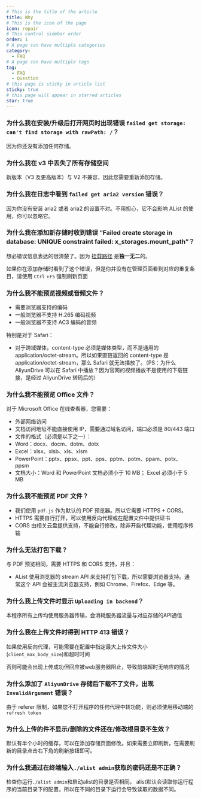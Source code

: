 ```yaml
---
# This is the title of the article
title: Why
# This is the icon of the page
icon: repair
# This control sidebar order
order: 1
# A page can have multiple categories
category:
  - FAQ
# A page can have multiple tags
tag:
  - FAQ
  - Question
# this page is sticky in article list
sticky: true
# this page will appear in starred articles
star: true
---
```


### 为什么我在安装/升级后打开网页时出现错误 `failed get storage: can't find storage with rawPath: /`？

因为你还没有添加任何存储。

### 为什么我在 v3 中丢失了所有存储空间

新版本（V3 及更高版本）与 V2 不兼容，因此您需要重新添加存储。

### 为什么我在日志中看到 `failed get aria2 version` 错误？

因为你没有安装 aria2 或者 aria2 的设置不对。不用担心，它不会影响 AList 的使用，你可以忽略它。

### 为什么我在添加新存储时收到错误 “Failed create storage in database: UNIQUE constraint failed: x_storages.mount_path”？

想必错误信息表达的很清楚了。因为 [挂载路径](../guide/drivers/common.md#挂载路径) 是**独一无二**的。  

如果你在添加存储时看到了这个错误，但是你并没有在管理页面看到对应的重复条目，请使用 `Ctrl` +`F5` 强制刷新页面

### 为什么我不能预览视频或音频文件？

- 需要浏览器支持的编码
- 一般浏览器不支持 H.265 编码视频
- 一般浏览器不支持 AC3 编码的音频

特别是对于 Safari：

- 对于跨域媒体，content-type 必须是媒体类型，而不是通用的 application/octet-stream。所以如果直链返回的 content-type 是 application/octet-stream，那么 Safari 就无法播放了。（PS：为什么 AliyunDrive 可以在 Safari 中播放？因为官网的视频播放不是使用的下载链接，是经过 AliyunDrive 转码后的）

### 为什么我不能预览 Office 文件？

对于 Microsoft Office 在线查看器，您需要：

- 外部网络访问
- 文档访问地址不能直接使用 IP，需要通过域名访问，端口必须是 80/443 端口
- 文件的格式（必须是以下之一）：
- Word：docx、docm、dotm、dotx
- Excel：xlsx、xlsb、xls、xlsm
- PowerPoint：pptx、ppsx、ppt、pps、pptm、potm、ppam、potx、ppsm
- 文档大小：Word 和 PowerPoint 文档必须小于 10 MB； Excel 必须小于 5 MB

### 为什么我不能预览 PDF 文件？

- 我们使用 `pdf.js` 作为默认的 PDF 预览器。所以它需要 HTTPS + CORS。
- HTTPS 需要自行打开，可以使用反向代理或在配置文件中提供证书
- CORS 由相关云盘提供支持，不能自行修改，除非开启代理功能，使用程序传输

### 为什么无法打包下载？

与 PDF 预览相同，需要 HTTPS 和 CORS 支持，并且：

- AList 使用浏览器的 stream API 来支持打包下载，所以需要浏览器支持。通常这个 API 会被主流浏览器支持，例如 Chrome、Firefox、Edge 等。

### 为什么我上传文件时显示 `Uploading in backend`？

本程序所有上传均使用服务器传输，会消耗服务器流量与对应存储的API通信

### 为什么我在上传文件时得到 HTTP 413 错误？

如果使用反向代理，可能需要在配置中指定最大上传文件大小(`client_max_body_size`)和超时时间

否则可能会出现上传成功但回应被web服务器阻止，导致前端超时无响应的情况

### 为什么添加了 `AliyunDrive` 存储后下载不了文件，出现 `InvalidArgument` 错误？

由于 referer 限制，如果您不打开程序的任何代理中转功能，则必须使用移动端的 `refresh token`

### 为什么上传的件不显示/删除的文件还在/修改根目录不生效？

默认有半个小时的缓存，可以在添加存储页面修改。如果需要立即刷新，在需要刷新的目录点击右下角的刷新按钮即可。

### 为什么我通过在终端输入`./alist admin`获取的密码还是不正确？

检查你运行`./alist admin`和启动alist的目录是否相同。 alist默认会读取你运行程序的当前目录下的配置，所以在不同的目录下运行会导致读取的数据不同。
